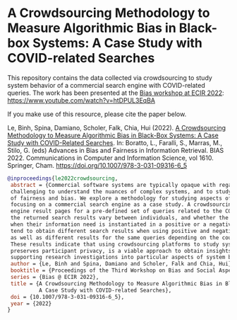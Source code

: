 # A Crowdsourcing Methodology to Measure Algorithmic Bias in Black-box Systems: A Case Study with COVID-related Searches

This repository contains the data collected via crowdsourcing to study system behavior of a commercial search engine with COVID-related queries. The work has been presented at the [Bias workshop at ECIR 2022](https://biasinrecsys.github.io/ecir2022/): https://www.youtube.com/watch?v=htDPUL3EqBA

If you make use of this resource, please cite the paper below.

Le, Binh, Spina, Damiano, Scholer, Falk, Chia, Hui (2022). [A Crowdsourcing Methodology to Measure Algorithmic Bias in Black-Box Systems: A Case Study with COVID-Related Searches](https://www.damianospina.com/publication/le-2022-crowdsourcing/le-2022-crowdsourcing.pdf). In: Boratto, L., Faralli, S., Marras, M., Stilo, G. (eds) Advances in Bias and Fairness in Information Retrieval. BIAS 2022. Communications in Computer and Information Science, vol 1610. Springer, Cham. https://doi.org/10.1007/978-3-031-09316-6_5

```bibtex
@inproceedings{le2022crowdsourcing,
 abstract = {Commercial software systems are typically opaque with regard to their inner workings. This makes it 
 challenging to understand the nuances of complex systems, and to study their operation, in particular in the context 
 of fairness and bias. We explore a methodology for studying aspects of the behavior of black box systems, 
 focusing on a commercial search engine as a case study. A crowdsourcing platform is used to collect search 
 engine result pages for a pre-defined set of queries related to the COVID-19 pandemic, to investigate whether 
 the returned search results vary between individuals, and whether the returned results vary for the same individual 
 when their information need is instantiated in a positive or a negative way. We observed that crowd workers 
 tend to obtain different search results when using positive and negative query wording of the information needs, 
 as well as different results for the same queries depending on the country in which they reside. 
 These results indicate that using crowdsourcing platforms to study system behavior, in a way that 
 preserves participant privacy, is a viable approach to obtain insights into black-box systems, 
 supporting research investigations into particular aspects of system behavior.},
 author = {Le, Binh and Spina, Damiano and Scholer, Falk and Chia, Hui},
 booktitle = {Proceedings of the Third Workshop on Bias and Social Aspects in Search and Recommendation},
 series = {Bias @ ECIR 2022},
 title = {A Crowdsourcing Methodology to Measure Algorithmic Bias in Black-box Systems: 
          A Case Study with COVID-related Searches},
 doi = {10.1007/978-3-031-09316-6_5},
 year = {2022}
}
```
